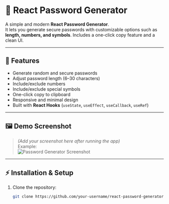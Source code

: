 # 🔐 React Password Generator

A simple and modern **React Password Generator**.  
It lets you generate secure passwords with customizable options such as **length, numbers, and symbols**. Includes a one-click copy feature and a clean UI.  

---

## 🚀 Features
- Generate random and secure passwords
- Adjust password length (6–30 characters)
- Include/exclude numbers
- Include/exclude special symbols
- One-click copy to clipboard
- Responsive and minimal design
- Built with **React Hooks** (`useState`, `useEffect`, `useCallback`, `useRef`)

---

## 🖼️ Demo Screenshot
> _(Add your screenshot here after running the app)_  
Example:  
![Password Generator Screenshot](screenshot.png)

---

## ⚡ Installation & Setup

1. Clone the repository:
   ```bash
   git clone https://github.com/your-username/react-password-generator.git
